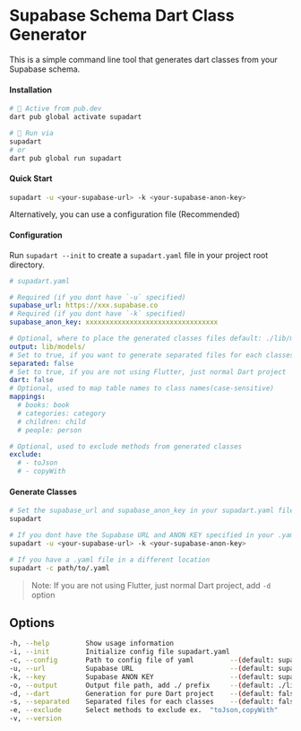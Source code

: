 # Supabase Schema Dart Class Generator

This is a simple command line tool that generates dart classes from your Supabase schema.

#### Installation

```bash
# 🎯 Active from pub.dev
dart pub global activate supadart
```

```bash
# 🚀 Run via
supadart
# or
dart pub global run supadart
```

#### Quick Start

```bash
supadart -u <your-supabase-url> -k <your-supabase-anon-key>
```

Alternatively, you can use a configuration file (Recommended)

#### Configuration

Run `supadart --init` to create a `supadart.yaml` file in your project root directory.

```yaml
# supadart.yaml

# Required (if you dont have `-u` specified)
supabase_url: https://xxx.supabase.co
# Required (if you dont have `-k` specified)
supabase_anon_key: xxxxxxxxxxxxxxxxxxxxxxxxxxxxxxxxx

# Optional, where to place the generated classes files default: ./lib/models/
output: lib/models/
# Set to true, if you want to generate separated files for each classes
separated: false
# Set to true, if you are not using Flutter, just normal Dart project
dart: false
# Optional, used to map table names to class names(case-sensitive)
mappings:
  # books: book
  # categories: category
  # children: child
  # people: person

# Optional, used to exclude methods from generated classes
exclude:
  # - toJson
  # - copyWith
```

#### Generate Classes

```bash
# Set the supabase_url and supabase_anon_key in your supadart.yaml file
supadart

# If you dont have the Supabase URL and ANON KEY specified in your .yaml file
supadart -u <your-supabase-url> -k <your-supabase-anon-key>

# If you have a .yaml file in a different location
supadart -c path/to/.yaml
```

> Note: If you are not using Flutter, just normal Dart project, add `-d` option

## Options

```bash
-h, --help         Show usage information
-i, --init         Initialize config file supadart.yaml
-c, --config       Path to config file of yaml         --(default: supadart.yaml)
-u, --url          Supabase URL                        --(default: supadart.yaml supabase_url)
-k, --key          Supabase ANON KEY                   --(default: supadart.yaml supabase_anon_key)
-o, --output       Output file path, add ./ prefix     --(default: ./lib/generated_classes.dart or ./lib/models/ if --separated is enabled)
-d, --dart         Generation for pure Dart project    --(default: false)
-s, --separated    Separated files for each classes    --(default: false)
-e, --exclude      Select methods to exclude ex.  "toJson,copyWith"
-v, --version
```
